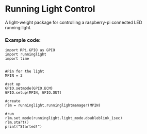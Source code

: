 Running Light Control
======================
A light-weight package for controlling a raspberry-pi connected LED running light.  
### Example code:

    import RPi.GPIO as GPIO
    import runninglight
    import time


    #Pin for the light
    MPIN = 3

    #set up
    GPIO.setmode(GPIO.BCM)
    GPIO.setup(MPIN, GPIO.OUT)

    #create
    rlm = runninglight.runninglightmanager(MPIN)

    #run
    rlm.set_mode(runninglight.light_mode.doubleblink_1sec)
    rlm.start()
    print("Started!")